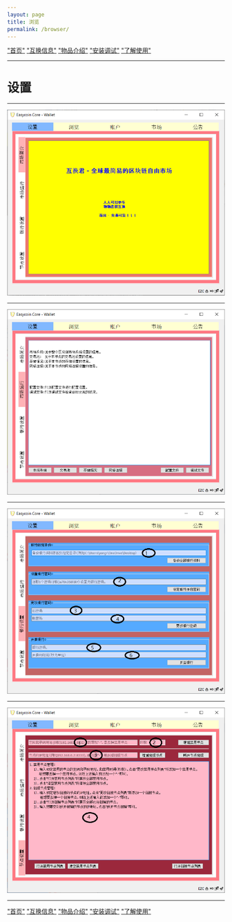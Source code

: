 ```yaml
---
layout: page
title: 浏览
permalink: /browser/
---
```


["首页"](https://ubarterchain.github.io/) ["互换信息"](/info/)  ["物品介绍"](/list/)   ["安装调试"](/install/)   ["了解使用"](/learn/) 

---

# 设置 #

---

<div class='fig figcenter fighighlight'>
  <img src='/11.png'>
</div>

---

<div class='fig figcenter fighighlight'>
  <img src='/12.png'>
</div>

---

<div class='fig figcenter fighighlight'>
  <img src='/13.png'>
</div>

---

<div class='fig figcenter fighighlight'>
  <img src='/14.png'>
</div>

---

["首页"](https://ubarterchain.github.io/) ["互换信息"](/info/)  ["物品介绍"](/list/)   ["安装调试"](/install/)   ["了解使用"](/learn/) 

